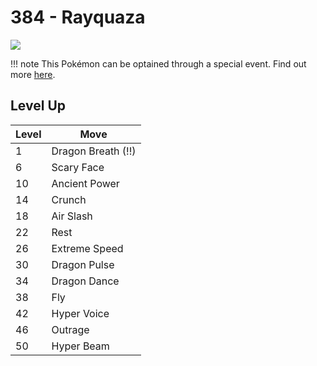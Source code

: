 # 384 - Rayquaza
![][384]

!!! note
    This Pokémon can be optained through a special event. Find out more [here](../../../special_events/#rayquaza).

## Level Up

Level | Move
---   | ---
  1   | Dragon Breath (!!)
  6   | Scary Face
 10   | Ancient Power
 14   | Crunch
 18   | Air Slash
 22   | Rest
 26   | Extreme Speed
 30   | Dragon Pulse
 34   | Dragon Dance
 38   | Fly
 42   | Hyper Voice
 46   | Outrage
 50   | Hyper Beam



[384]: ../img/pokemon/384.png
